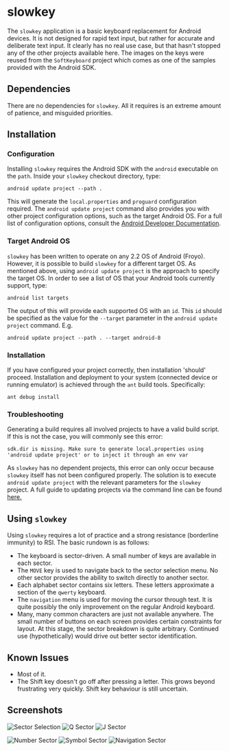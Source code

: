 slowkey
=======

The `slowkey` application is a basic keyboard replacement for Android devices. It is not designed for rapid text input, but rather for accurate and deliberate text input. It clearly has no real use case, but that hasn't stopped any of the other projects available here. The images on the keys were reused from the `SoftKeyboard` project which comes as one of the samples provided with the Android SDK. 


Dependencies
------------

There are no dependencies for `slowkey`. All it requires is an extreme amount of patience, and misguided priorities.

Installation
------------

### Configuration
Installing `slowkey` requires the Android SDK with the `android` executable on the `path`. Inside your `slowkey` checkout directory, type: 

    android update project --path . 

This will generate the `local.properties` and `proguard` configuration required. The `android update project` command also provides you with other project configuration options, such as the target Android OS. For a full list of configuration options, consult the [Android Developer Documentation](http://developer.android.com/tools/projects/projects-cmdline.html#UpdatingAProject). 

### Target Android OS

`slowkey` has been written to operate on any 2.2 OS of Android (Froyo). However, it is possible to build `slowkey` for a different target OS. As mentioned above, using `android update project` is the approach to specify the target OS. In order to see a list of OS that your Android tools currently support, type: 

    android list targets

The output of this will provide each supported OS with an `id`. This `id` should be specified as the value for the `--target` parameter in the `android update project` command. E.g.

    android update project --path . --target android-8


### Installation

If you have configured your project correctly, then installation 'should' proceed. Installation and deployment to your system (connected device or running emulator) is achieved through the `ant` build tools. Specifically: 

    ant debug install

### Troubleshooting

Generating a build requires all involved projects to have a valid build script. If this is not the case, you will commonly see this error:

    sdk.dir is missing. Make sure to generate local.properties using 'android update project' or to inject it through an env var

As `slowkey` has no dependent projects, this error can only occur because `slowkey` itself has not been configured properly. The solution is to execute `android update project` with the relevant parameters for the `slowkey` project. A full guide to updating projects via the command line can be found [here.](http://developer.android.com/tools/projects/projects-cmdline.html#UpdatingAProject)

Using `slowkey`
---------------

Using `slowkey` requires a lot of practice and a strong resistance (borderline immunity) to RSI. The basic rundown is as follows:

* The keyboard is sector-driven. A small number of keys are available in each sector.
* The `MOVE` key is used to navigate back to the sector selection menu. No other sector provides the ability to switch directly to another sector.
* Each alphabet sector contains six letters. These letters approximate a section of the `qwerty` keyboard.
* The `navigation` menu is used for moving the cursor through text. It is quite possibly the only improvement on the regular Android keyboard.
* Many, many common characters are just not available anywhere. The small number of buttons on each screen provides certain constraints for layout. At this stage, the sector breakdown is quite arbitrary. Continued use (hypothetically) would drive out better sector identification.

Known Issues
------------

* Most of it.
* The Shift key doesn't go off after pressing a letter. This grows beyond frustrating very quickly. Shift key behaviour is still uncertain.

Screenshots
-----------

![Sector Selection](https://github.com/disquieting-silence/slowkey/raw/master/screenshots/main_small.png) ![Q Sector](https://github.com/disquieting-silence/slowkey/raw/master/screenshots/qrow_small.png) ![J Sector](https://github.com/disquieting-silence/slowkey/raw/master/screenshots/jrow_small.png)

![Number Sector](https://github.com/disquieting-silence/slowkey/raw/master/screenshots/number_small.png) ![Symbol Sector](https://github.com/disquieting-silence/slowkey/raw/master/screenshots/symbol_small.png) ![Navigation Sector](https://github.com/disquieting-silence/slowkey/raw/master/screenshots/navigation_small.png)